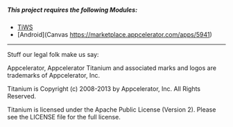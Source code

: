 
##### This project requires the following **Modules**:
- [TiWS](https://marketplace.appcelerator.com/apps/3158)
- [Android](Canvas https://marketplace.appcelerator.com/apps/5941)


----------------------------------
Stuff our legal folk make us say:

Appcelerator, Appcelerator Titanium and associated marks and logos are 
trademarks of Appcelerator, Inc. 

Titanium is Copyright (c) 2008-2013 by Appcelerator, Inc. All Rights Reserved.

Titanium is licensed under the Apache Public License (Version 2). Please
see the LICENSE file for the full license.

